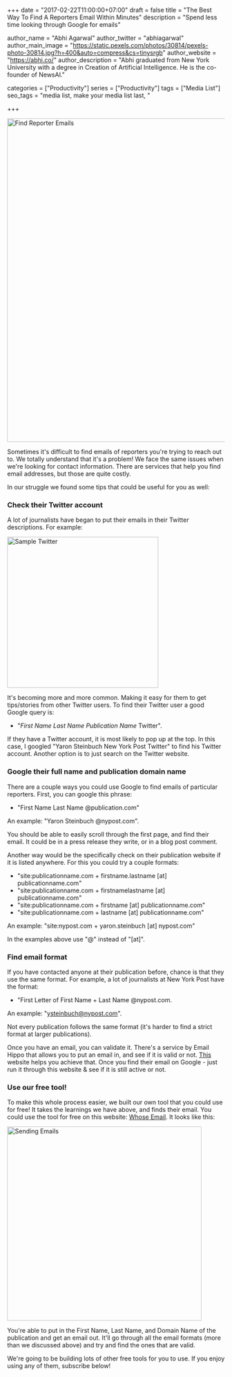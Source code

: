 +++
date = "2017-02-22T11:00:00+07:00"
draft = false
title = "The Best Way To Find A Reporters Email Within Minutes"
description = "Spend less time looking through Google for emails"

author_name = "Abhi Agarwal"
author_twitter = "abhiagarwal"
author_main_image = "https://static.pexels.com/photos/30814/pexels-photo-30814.jpg?h=400&auto=compress&cs=tinysrgb"
author_website = "https://abhi.co/"
author_description = "Abhi graduated from New York University with a degree in Creation of Artificial Intelligence. He is the co-founder of NewsAI."

categories = ["Productivity"]
series = ["Productivity"]
tags = ["Media List"]
seo_tags = "media list, make your media list last, "

+++

<img src="https://static.pexels.com/photos/30814/pexels-photo-30814.jpg?w=750&auto=compress&cs=tinysrgb" width="750px" alt="Find Reporter Emails">

Sometimes it's difficult to find emails of reporters you're trying to reach out to. We totally understand that it's a problem! We face the same issues when we're looking for contact information. There are services that help you find email addresses, but those are quite costly.

In our struggle we found some tips that could be useful for you as well:

### Check their Twitter account

A lot of journalists have began to put their emails in their Twitter descriptions. For example:

<img src="https://storage.googleapis.com/newsai-main-site/blog/easily-find-a-reporter-email/sample_twitter.png" width="350px" alt="Sample Twitter">

It's becoming more and more common. Making it easy for them to get tips/stories from other Twitter users. To find their Twitter user a good Google query is:

- "<i>First Name</i> <i>Last Name</i> <i>Publication Name</i> Twitter".

If they have a Twitter account, it is most likely to pop up at the top. In this case, I googled "Yaron Steinbuch New York Post Twitter" to find his Twitter account. Another option is to just search on the Twitter website.

### Google their full name and publication domain name

There are a couple ways you could use Google to find emails of particular reporters. First, you can google this phrase:

- "First Name Last Name @publication.com"

An example: "Yaron Steinbuch @nypost.com".

You should be able to easily scroll through the first page, and find their email. It could be in a press release they write, or in a blog post comment.

Another way would be the specifically check on their publication website if it is listed anywhere. For this you could try a couple formats:

- "site:publicationname.com + firstname.lastname [at] publicationname.com"
- "site:publicationname.com + firstnamelastname [at] publicationname.com"
- "site:publicationname.com + firstname [at] publicationname.com"
- "site:publicationname.com + lastname [at] publicationname.com"

An example: "site:nypost.com + yaron.steinbuch [at] nypost.com"

In the examples above use "@" instead of "[at]".

### Find email format

If you have contacted anyone at their publication before, chance is that they use the same format. For example, a lot of journalists at New York Post have the format:

- "First Letter of First Name + Last Name @nypost.com.

An example: "ysteinbuch@nypost.com".

Not every publication follows the same format (it's harder to find a strict format at larger publications).

Once you have an email, you can validate it. There's a service by Email Hippo that allows you to put an email in, and see if it is valid or not. [This](https://tools.verifyemailaddress.io/) website helps you achieve that. Once you find their email on Google - just run it through this website & see if it is still active or not.

### Use our free tool!

To make this whole process easier, we built our own tool that you could use for free! It takes the learnings we have above, and finds their email. You could use the tool for free on this website: [Whose Email](http://whose.email). It looks like this:

<a href="http://whose.email"><img src="https://storage.googleapis.com/newsai-main-site/blog/easily-find-a-reporter-email/whose_email.png" width="450px" alt="Sending Emails"></a>

You're able to put in the First Name, Last Name, and Domain Name of the publication and get an email out. It'll go through all the email formats (more than we discussed above) and try and find the ones that are valid.

We're going to be building lots of other free tools for you to use. If you enjoy using any of them, subscribe below!
